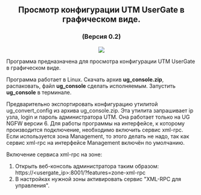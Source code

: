 <h2 align="center">Просмотр конфигурации UTM UserGate в графическом виде.</h2>
<h3 align="center">(Версия 0.2)</h3>
<p align="center"><img src="utm.png"></p>

Программа предназначена для просмотра конфигурации UTM UserGate в графическом виде.

Программа работает в Linux.
Скачать архив <b>ug_console.zip</b>, распаковать, файл <b>ug_console</b> сделать исполняемым.
Запустить <b>ug_console</b> в терминале.

Предварительно экспортировать конфигурацию утилитой ug_convert_config из архива ug_console.zip.
Эта утилита запрашивает ip узла, login и пароль администратора UTM.
Она работает только на UG NGFW версии 6. Для работы программы на интерфейсе, к которому производится
подключение, необходимо включить сервис xml-rpc. Если используется зона Management, то этого делать не надо,
так как сервис xml-rpc на интерфейсе Management включён по умолчанию.

Включение сервиса xml-rpc на зоне:
1. Открыть веб-консоль администратора таким образом: https://<usergate_ip>:8001/?features=zone-xml-rpc
2. В настройках нужной зоны активировать сервис "XML-RPC для управления".
